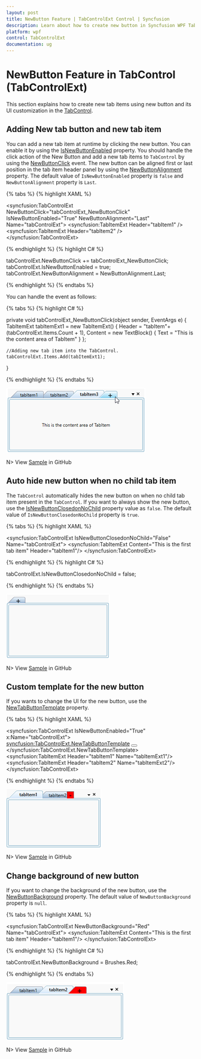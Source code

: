 ```yaml
---
layout: post
title: NewButton Feature | TabControlExt Control | Syncfusion
description: Learn about how to create new button in Syncfusion WPF TabControlExt control and more details about the control features.
platform: wpf
control: TabControlExt
documentation: ug
---
```


# NewButton Feature in TabControl (TabControlExt)

This section explains how to create new tab items using new button and its UI customization in the [TabControl](https://help.syncfusion.com/cr/wpf/Syncfusion.Tools.Wpf~Syncfusion.Windows.Tools.Controls.TabControlExt.html). 

## Adding New tab button and new tab item

You can add a new tab item at runtime by clicking the new button. You can enable it by using the [IsNewButtonEnabled](https://help.syncfusion.com/cr/wpf/Syncfusion.Tools.Wpf~Syncfusion.Windows.Tools.Controls.TabControlExt~IsNewButtonEnabled.html) property. You should handle the click action of the New Button and add a new tab items to `TabControl` by using the [NewButtonClick](https://help.syncfusion.com/cr/wpf/Syncfusion.Tools.Wpf~Syncfusion.Windows.Tools.Controls.TabControlExt~NewButtonClick_EV.html) event. The new button can be aligned first or last position in the tab item header panel by using the [NewButtonAlignment](https://help.syncfusion.com/cr/wpf/Syncfusion.Tools.Wpf~Syncfusion.Windows.Tools.Controls.TabControlExt~NewButtonAlignment.html) property. The default value of `IsNewButtonEnabled` property is `false` and `NewButtonAlignment` property is `Last`.

{% tabs %}
{% highlight XAML %}

<syncfusion:TabControlExt NewButtonClick="tabControlExt_NewButtonClick"
                          IsNewButtonEnabled="True"
                          NewButtonAlignment="Last"
                          Name="tabControlExt">
    <syncfusion:TabItemExt Header="tabItem1" />
    <syncfusion:TabItemExt Header="tabItem2" />
</syncfusion:TabControlExt>

{% endhighlight %}
{% highlight C# %}

tabControlExt.NewButtonClick += tabControlExt_NewButtonClick;
tabControlExt.IsNewButtonEnabled = true;
tabControlExt.NewButtonAlignment = NewButtonAlignment.Last;

{% endhighlight %}
{% endtabs %}

You can handle the event as follows:

{% tabs %}
{% highlight C# %}

private void tabControlExt_NewButtonClick(object sender, EventArgs e) {
    TabItemExt tabItemExt1 = new TabItemExt()
    {
        Header = "tabItem"+ (tabControlExt.Items.Count + 1),
        Content = new TextBlock() { Text = "This is the content area of TabItem" }
    };

    //Adding new tab item into the TabControl.
    tabControlExt.Items.Add(tabItemExt1);
}

{% endhighlight %}
{% endtabs %}

![New tab item added by new button click](NewButton-Feature_images/NewButton.png)

N> View [Sample](https://github.com/SyncfusionExamples/syncfusion-wpf-tabcontrolext-examples/tree/master/Samples/NewButton) in GitHub

## Auto hide new button when no child tab item

The `TabControl` automatically hides the new button on when no child tab item present in the `TabControl`. If you want to always show the new button, use the [IsNewButtonClosedonNoChild](https://help.syncfusion.com/cr/wpf/Syncfusion.Tools.Wpf~Syncfusion.Windows.Tools.Controls.TabControlExt~IsNewButtonClosedonNoChild.html) property value as `false`. The default value of `IsNewButtonClosedonNoChild` property is `true`.

{% tabs %}
{% highlight XAML %}

<syncfusion:TabControlExt IsNewButtonClosedonNoChild="False"
                          Name="tabControlExt">
    <syncfusion:TabItemExt Content="This is the first tab item"
                           Header="tabItem1"/>
</syncfusion:TabControlExt>

{% endhighlight %}
{% highlight C# %}

tabControlExt.IsNewButtonClosedonNoChild = false;

{% endhighlight %}
{% endtabs %}

![TabControl always show the new button](NewButton-Feature_images/NewButtonShow.png)

N> View [Sample](https://github.com/SyncfusionExamples/syncfusion-wpf-tabcontrolext-examples/tree/master/Samples/NewButton) in GitHub

## Custom template for the new button

If you wants to change the UI for the new button, use the [NewTabButtonTemplate](https://help.syncfusion.com/cr/wpf/Syncfusion.Tools.Wpf~Syncfusion.Windows.Tools.Controls.TabControlExt~NewTabButtonTemplate.html) property. 

{% tabs %}
{% highlight XAML %}

<syncfusion:TabControlExt IsNewButtonEnabled="True"
                          x:Name="tabControlExt">
    <syncfusion:TabControlExt.NewTabButtonTemplate>
        <DataTemplate>
            <Button Background="Red" 
                    Content=" + "></Button>
        </DataTemplate>
    </syncfusion:TabControlExt.NewTabButtonTemplate>
    <syncfusion:TabItemExt Header="tabItem1" Name="tabItemExt1"/>
    <syncfusion:TabItemExt Header="tabItem2" Name="tabItemExt2"/>
</syncfusion:TabControlExt>

{% endhighlight %}
{% endtabs %}

![Custom UI for the new button](NewButton-Feature_images/CustomNewButton.png)

N> View [Sample](https://github.com/SyncfusionExamples/syncfusion-wpf-tabcontrolext-examples/tree/master/Samples/NewButton) in GitHub

## Change background of new button

If you want to change the background of the new button, use the [NewButtonBackground](https://help.syncfusion.com/cr/wpf/Syncfusion.Tools.Wpf~Syncfusion.Windows.Tools.Controls.TabControlExt~NewButtonBackground.html) property. The default value of `NewButtonBackground` property is `null`.

{% tabs %}
{% highlight XAML %}

<syncfusion:TabControlExt NewButtonBackground="Red"
                          Name="tabControlExt">
    <syncfusion:TabItemExt Content="This is the first tab item"
                           Header="tabItem1"/>
</syncfusion:TabControlExt>

{% endhighlight %}
{% highlight C# %}

tabControlExt.NewButtonBackground = Brushes.Red;

{% endhighlight %}
{% endtabs %}

![Red color applied for the new button background](NewButton-Feature_images/NewButtonBackground.png)

N> View [Sample](https://github.com/SyncfusionExamples/syncfusion-wpf-tabcontrolext-examples/tree/master/Samples/NewButton) in GitHub